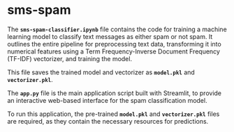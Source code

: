 # sms-spam

The **`sms-spam-classifier.ipynb`** file contains the code for training a machine learning model to classify text messages as either spam or not spam. It outlines the entire pipeline for preprocessing text data, transforming it into numerical features using a Term Frequency-Inverse Document Frequency (TF-IDF) vectorizer, and training the model. 

This file saves the trained model and vectorizer as **`model.pkl`** and **`vectorizer.pkl`**. 

The **`app.py`** file is the main application script built with Streamlit, to provide an interactive web-based interface for the spam classification model.

To run this application, the pre-trained **`model.pkl`** and **`vectorizer.pkl`** files are required, as they contain the necessary resources for predictions.
